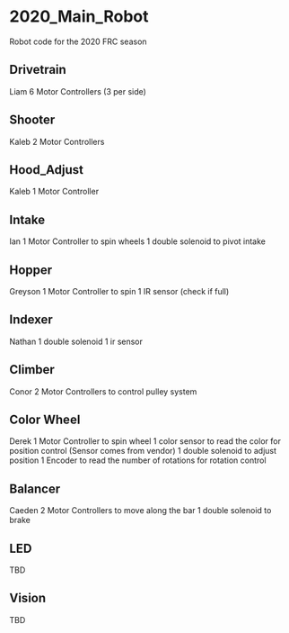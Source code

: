 # 2020_Main_Robot
Robot code for the 2020 FRC season

## Drivetrain
Liam
  6 Motor Controllers (3 per side)

## Shooter
Kaleb
  2 Motor Controllers

## Hood_Adjust
Kaleb
  1 Motor Controller

## Intake
Ian
  1 Motor Controller to spin wheels
  1 double solenoid to pivot intake

## Hopper
Greyson
  1 Motor Controller to spin
  1 IR sensor (check if full)

## Indexer
Nathan
  1 double solenoid
  1 ir sensor

## Climber
Conor
  2 Motor Controllers to control pulley system

## Color Wheel
Derek
  1 Motor Controller to spin wheel
  1 color sensor to read the color for position control (Sensor comes from vendor)
  1 double solenoid to adjust position
  1 Encoder to read the number of rotations for rotation control

## Balancer
Caeden
  2 Motor Controllers to move along the bar
  1 double solenoid to brake

## LED
  TBD
  
## Vision
  TBD